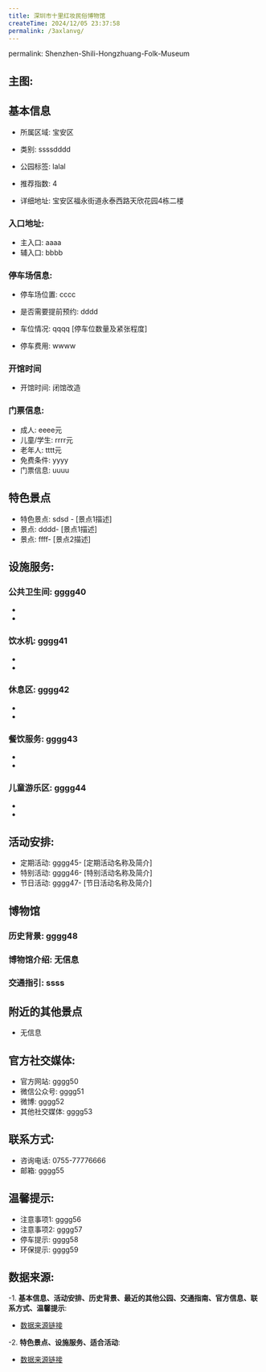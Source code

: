 ```yaml
---
title: 深圳市十里红妆民俗博物馆
createTime: 2024/12/05 23:37:58
permalink: /3axlanvg/
---
```

permalink: Shenzhen-Shili-Hongzhuang-Folk-Museum
## 主图:
<ImageCard
image="https://cn.bing.com/th?id=OHR.AlfanzinaLighthouse_ZH-CN9704515669_1920x1080.webp"
title= "深圳市十里红妆民俗博物馆"
description= ""
date="2024/12/05"
href="/"
author="市文化广电旅游体育局"
/>
## 基本信息

- 所属区域: 宝安区

- 类别: ssssdddd

- 公园标签: lalal

- 推荐指数: 4

- 详细地址: 宝安区福永街道永泰西路天欣花园4栋二楼

### 入口地址:
- 主入口: aaaa
- 辅入口: bbbb
### 停车场信息:
- 停车场位置: cccc

- 是否需要提前预约: dddd

- 车位情况: qqqq [停车位数量及紧张程度]

- 停车费用: wwww

### 开馆时间
- 开馆时间: 闭馆改造

### 门票信息:
- 成人: eeee元
- 儿童/学生: rrrr元
- 老年人: tttt元
- 免费条件: yyyy
- 门票信息: uuuu
## 特色景点
- 特色景点: sdsd - [景点1描述]
- 景点: dddd- [景点1描述]
- 景点: ffff- [景点2描述]
## 设施服务:
### 公共卫生间: gggg40
- 
- 
### 饮水机: gggg41
- 
- 
### 休息区: gggg42
- 
- 
### 餐饮服务: gggg43
- 
- 
### 儿童游乐区: gggg44
- 
- 
## 活动安排:
- 定期活动: gggg45- [定期活动名称及简介]
- 特别活动: gggg46- [特别活动名称及简介]
- 节日活动: gggg47- [节日活动名称及简介]
## 博物馆
### 历史背景: gggg48
### 博物馆介绍: 无信息
### 交通指引: ssss

## 附近的其他景点
- 无信息

## 官方社交媒体:
- 官方网站: gggg50
- 微信公众号: gggg51
- 微博: gggg52
- 其他社交媒体: gggg53

## 联系方式:
- 咨询电话: 0755-77776666
- 邮箱: gggg55

## 温馨提示:
- 注意事项1: gggg56
- 注意事项2: gggg57
- 停车提示: gggg58
- 环保提示: gggg59

## 数据来源:
-1. **基本信息、活动安排、历史背景、最近的其他公园、交通指南、官方信息、联系方式、温馨提示**:
- [数据来源链接](http://wtl.sz.gov.cn/ggfw/whl/bwgylb/index.html)

-2. **特色景点、设施服务、适合活动**:
- [数据来源链接](http://wtl.sz.gov.cn/ggfw/whl/bwgylb/index.html)

